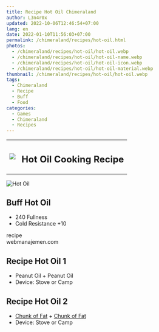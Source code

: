 ```yaml
---
title: Recipe Hot Oil Chimeraland
author: L3n4r0x
updated: 2022-10-06T12:46:54+07:00
lang: en
date: 2022-01-10T11:56:03+07:00
permalink: /chimeraland/recipes/hot-oil.html
photos:
  - /chimeraland/recipes/hot-oil/hot-oil.webp
  - /chimeraland/recipes/hot-oil/hot-oil-name.webp
  - /chimeraland/recipes/hot-oil/hot-oil-icon.webp
  - /chimeraland/recipes/hot-oil/hot-oil-material.webp
thumbnail: /chimeraland/recipes/hot-oil/hot-oil.webp
tags:
  - Chimeraland
  - Recipe
  - Buff
  - Food
categories:
  - Games
  - Chimeraland
  - Recipes
---
```


<section id="bootstrap-wrapper">
  <link
    rel="stylesheet"
    href="https://cdn.statically.io/gh/dimaslanjaka/Web-Manajemen/40ac3225/css/bootstrap-4.5-wrapper.css"
  />
  <div class="row mb-2">
    <div class="col-md-12 mb-2">
      <table class="table" id="post-info">
        <tbody>
          <tr>
            <td>
              <img
                class="d-inline-block me-2"
                src="/chimeraland/recipes/hot-oil/hot-oil-icon.webp"
                width="auto"
                height="auto"
              />
            </td>
            <td><h1 class="fs-5">Hot Oil Cooking Recipe</h1></td>
          </tr>
        </tbody>
      </table>
    </div>
  </div>
  <div class="card mb-2">
    <div class="row g-0">
      <div class="col-sm-4 position-relative mb-2">
        <img
          src="/chimeraland/recipes/hot-oil/hot-oil-material.webp"
          class="card-img fit-cover w-100 h-100"
          alt="Hot Oil"
          data-fancybox="true"
        />
      </div>
      <div class="col-sm-8 mb-2">
        <div class="card-body">
          <h2 class="card-title fs-5">Buff Hot Oil</h2>
          <div class="card-text">
            <ul>
              <li>240 Fullness</li>
              <li>Cold Resistance +10</li>
            </ul>
          </div>
          <span class="badge rounded-pill bg-dark text-white">recipe</span>
        </div>
        <div class="card-footer text-end text-muted">webmanajemen.com</div>
      </div>
    </div>
  </div>
  <div class="row mb-2">
    <div class="col-12 col-lg-6 recipe-item mb-2">
      <div class="card">
        <div class="card-body">
          <h2 class="card-title fs-5">Recipe Hot Oil 1</h2>
          <div class="card-text">
            <ul>
              <li>Peanut Oil<span> + </span>Peanut Oil</li>
              <li>Device: Stove or Camp</li>
            </ul>
          </div>
        </div>
      </div>
    </div>
    <div class="col-12 col-lg-6 recipe-item mb-2">
      <div class="card">
        <div class="card-body">
          <h2 class="card-title fs-5">Recipe Hot Oil 2</h2>
          <div class="card-text">
            <ul>
              <li>
                <a
                  class="text-decoration-none"
                  href="/chimeraland/materials/chunk-of-fat.html"
                  >Chunk of Fat</a
                ><span> + </span
                ><a
                  class="text-decoration-none"
                  href="/chimeraland/materials/chunk-of-fat.html"
                  >Chunk of Fat</a
                >
              </li>
              <li>Device: Stove or Camp</li>
            </ul>
          </div>
        </div>
      </div>
    </div>
  </div>
</section>